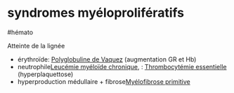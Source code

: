 # syndromes myéloprolifératifs
#hémato 


Atteinte de la lignée 

- érythroïde: [Polyglobuline de Vaquez](#polyglobuline-de-vaqueznorgmd) (augmentation GR et Hb) 
- neutrophile[Leucémie myéloïde chronique](#leucc3a9mie-myc3a9loc3afde-chroniquenorgmd), : [Thrombocytémie essentielle](#thrombocytc3a9mie-essentiellenorgmd) (hyperplaquettose) 
- hyperproduction médullaire + fibrose[Myélofibrose primitive](#myc3a9lofibrose-primitivenorgmd) 

